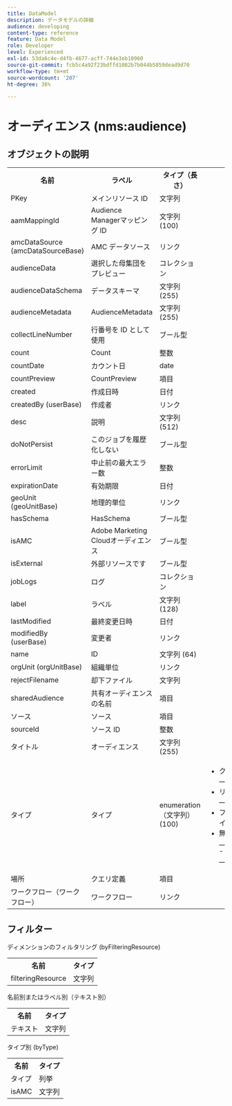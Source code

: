 ```yaml
---
title: DataModel
description: データモデルの詳細
audience: developing
content-type: reference
feature: Data Model
role: Developer
level: Experienced
exl-id: 53da6c4e-d4fb-4677-acff-744e3eb10960
source-git-commit: fcb5c4a92f23bdffd1082b7b044b5859dead9d70
workflow-type: tm+mt
source-wordcount: '207'
ht-degree: 36%

---
```


# オーディエンス (nms:audience)

## オブジェクトの説明

<table>
               <tr>
                  <th>名前</th>
                  <th>ラベル</th>
                  <th>タイプ（長さ）</th>
                  <th>列挙値</th>
               </tr>
               <tr>
                  <td>PKey</td>
                  <td>メインリソース ID</td>
                  <td>文字列 </td>
                  <td> </td>
               </tr>
               <tr>
                  <td>aamMappingId</td>
                  <td>Audience Managerマッピング ID</td>
                  <td>文字列 (100)</td>
                  <td> </td>
               </tr>
               <tr>
                  <td>amcDataSource (amcDataSourceBase)</td>
                  <td>AMC データソース</td>
                  <td>リンク </td>
                  <td> </td>
               </tr>
               <tr>
                  <td>audienceData</td>
                  <td>選択した母集団をプレビュー</td>
                  <td>コレクション </td>
                  <td> </td>
               </tr>
               <tr>
                  <td>audienceDataSchema</td>
                  <td>データスキーマ</td>
                  <td>文字列 (255)</td>
                  <td> </td>
               </tr>
               <tr>
                  <td>audienceMetadata</td>
                  <td>AudienceMetadata</td>
                  <td>文字列 (255)</td>
                  <td> </td>
               </tr>
               <tr>
                  <td>collectLineNumber</td>
                  <td>行番号を ID として使用</td>
                  <td>ブール型 </td>
                  <td> </td>
               </tr>
               <tr>
                  <td>count</td>
                  <td>Count</td>
                  <td>整数 </td>
                  <td> </td>
               </tr>
               <tr>
                  <td>countDate</td>
                  <td>カウント日</td>
                  <td>date </td>
                  <td> </td>
               </tr>
               <tr>
                  <td>countPreview</td>
                  <td>CountPreview</td>
                  <td>項目 </td>
                  <td> </td>
               </tr>
               <tr>
                  <td>created</td>
                  <td>作成日時</td>
                  <td>日付 </td>
                  <td> </td>
               </tr>
               <tr>
                  <td>createdBy (userBase)</td>
                  <td>作成者</td>
                  <td>リンク </td>
                  <td> </td>
               </tr>
               <tr>
                  <td>desc</td>
                  <td>説明</td>
                  <td>文字列 (512)</td>
                  <td> </td>
               </tr>
               <tr>
                  <td>doNotPersist</td>
                  <td>このジョブを履歴化しない</td>
                  <td>ブール型 </td>
                  <td> </td>
               </tr>
               <tr>
                  <td>errorLimit</td>
                  <td>中止前の最大エラー数</td>
                  <td>整数 </td>
                  <td> </td>
               </tr>
               <tr>
                  <td>expirationDate</td>
                  <td>有効期限</td>
                  <td>日付 </td>
                  <td> </td>
               </tr>
               <tr>
                  <td>geoUnit (geoUnitBase)</td>
                  <td>地理的単位</td>
                  <td>リンク </td>
                  <td> </td>
               </tr>
               <tr>
                  <td>hasSchema</td>
                  <td>HasSchema</td>
                  <td>ブール型 </td>
                  <td> </td>
               </tr>
               <tr>
                  <td>isAMC</td>
                  <td>Adobe Marketing Cloudオーディエンス</td>
                  <td>ブール型 </td>
                  <td> </td>
               </tr>
               <tr>
                  <td>isExternal</td>
                  <td>外部リソースです</td>
                  <td>ブール型 </td>
                  <td> </td>
               </tr>
               <tr>
                  <td>jobLogs</td>
                  <td>ログ</td>
                  <td>コレクション </td>
                  <td> </td>
               </tr>
               <tr>
                  <td>label</td>
                  <td>ラベル</td>
                  <td>文字列 (128)</td>
                  <td> </td>
               </tr>
               <tr>
                  <td>lastModified</td>
                  <td>最終変更日時</td>
                  <td>日付 </td>
                  <td> </td>
               </tr>
               <tr>
                  <td>modifiedBy (userBase)</td>
                  <td>変更者</td>
                  <td>リンク </td>
                  <td> </td>
               </tr>
               <tr>
                  <td>name</td>
                  <td>ID</td>
                  <td>文字列 (64)</td>
                  <td> </td>
               </tr>
               <tr>
                  <td>orgUnit (orgUnitBase)</td>
                  <td>組織単位</td>
                  <td>リンク </td>
                  <td> </td>
               </tr>
               <tr>
                  <td>rejectFilename</td>
                  <td>却下ファイル</td>
                  <td>文字列 </td>
                  <td> </td>
               </tr>
               <tr>
                  <td>sharedAudience</td>
                  <td>共有オーディエンスの名前</td>
                  <td>項目 </td>
                  <td> </td>
               </tr>
               <tr>
                  <td>ソース</td>
                  <td>ソース</td>
                  <td>項目 </td>
                  <td> </td>
               </tr>
               <tr>
                  <td>sourceId</td>
                  <td>ソース ID</td>
                  <td>整数 </td>
                  <td> </td>
               </tr>
               <tr>
                  <td>タイトル</td>
                  <td>オーディエンス</td>
                  <td>文字列 (255)</td>
                  <td> </td>
               </tr>
               <tr>
                  <td>タイプ</td>
                  <td>タイプ</td>
                  <td>enumeration（文字列） (100)</td>
                  <td>
                     <ul>
                        <li>クエリ — クエリ — クエリ</li>
                        <li>リスト — リスト — リスト</li>
                        <li>ファイル — ファイル — ファイル</li>
                        <li>無効な値 — __Invalid_value__ - __Invalid_value__</li>
                     </ul>
                  </td>
               </tr>
               <tr>
                  <td>場所</td>
                  <td>クエリ定義</td>
                  <td>項目 </td>
                  <td> </td>
               </tr>
               <tr>
                  <td>ワークフロー（ワークフロー）</td>
                  <td>ワークフロー</td>
                  <td>リンク </td>
                  <td> </td>
               </tr>
            </table>

## フィルター

ディメンションのフィルタリング (byFilteringResource)

<table>
    <tr>
    <th>名前</th>
    <th>タイプ</th>
    </tr>
    <tr>
    <td>filteringResource</td>
    <td>文字列</td>
    </tr>
</table>

名前別またはラベル別（テキスト別）

<table>
    <tr>
    <th>名前</th>
    <th>タイプ</th>
    </tr>
    <tr>
    <td>テキスト</td>
    <td>文字列</td>
    </tr>
</table>

タイプ別 (byType)

<table>
    <tr>
    <th>名前</th>
    <th>タイプ</th>
    </tr>
    <tr>
    <td>タイプ</td>
    <td>列挙</td>
    </tr>
    <tr>
    <td>isAMC</td>
    <td>文字列</td>
    </tr>
</table>

